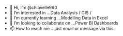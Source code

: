 - 👋 Hi, I’m @chlavelle990
- 👀 I’m interested in ...Data Analysis / GIS / 
- 🌱 I’m currently learning ...Modelling Data in Excel
- 💞️ I’m looking to collaborate on ...Power BI Dashboards
- 📫 How to reach me ...just email or message via this

<!---
chlavelle990/chlavelle990 is a ✨ special ✨ repository because its `README.md` (this file) appears on your GitHub profile.
You can click the Preview link to take a look at your changes.
--->
